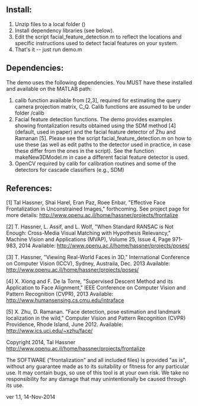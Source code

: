 Install:
--------
  1. Unzip files to a local folder (<frontalization>)
  2. Install dependency libraries (see below). 
  3. Edit the script facial_feature_detection.m to reflect the locations and specific instructions used to detect facial features on your system. 
  4. That's it -- just run demo.m


Dependencies: 
-------------
  The demo uses the following dependencies. You MUST have these installed and
  available on the MATLAB path:
  1. calib function available from [2,3], required for estimating the query
      camera projection matrix, C_Q. Calib functions are assumed to be
      under folder <frontalization>/calib
  2. Facial feature detection functions. The demo provides examples
      showing frontalization results obtained using the SDM method [4] (default, used in paper) 
      and the facial feature detector of Zhu and Ramanan [5]. Please see
      the script facial_feature_detection.m on how to use these (as well as 
      edit paths to the detector used in practice, in case these differ from 
      the ones in the script). See the function makeNew3DModel.m in case
      a different facial feature detector is used.
  3. OpenCV required by calib for calibration routines and some of the
      detectors for cascade classifiers (e.g., SDM)


 References:
------------
  [1] Tal Hassner, Shai Harel, Eran Paz, Roee Enbar, "Effective Face
  Frontalization in Unconstrained Images," forthcoming. 
  See project page for more details: 
  http://www.openu.ac.il/home/hassner/projects/frontalize

  [2] T. Hassner, L. Assif, and L. Wolf, "When Standard RANSAC is Not Enough: Cross-Media 
  Visual Matching with Hypothesis Relevancy," Machine Vision and Applications (MVAP), 
  Volume 25, Issue 4, Page 971-983, 2014 
  Available: http://www.openu.ac.il/home/hassner/projects/poses/

  [3] T. Hassner, "Viewing Real-World Faces in 3D," International Conference on Computer Vision (ICCV), 
  Sydney, Austraila, Dec. 2013
  Available: http://www.openu.ac.il/home/hassner/projects/poses/

  [4] X. Xiong and F. De la Torre, "Supervised Descent Method and its Application to Face
  Alignment," IEEE Conference on Computer Vision and Pattern Recognition (CVPR), 2013
  Available: http://www.humansensing.cs.cmu.edu/intraface

  [5] X. Zhu, D. Ramanan. "Face detection, pose estimation and landmark localization in the wild," 
  Computer Vision and Pattern Recognition (CVPR) Providence, Rhode Island, June 2012. 
  Available: http://www.ics.uci.edu/~xzhu/face/





Copyright 2014, Tal Hassner
http://www.openu.ac.il/home/hassner/projects/frontalize

The SOFTWARE ("frontalization" and all included files) is provided "as is", without any
guarantee made as to its suitability or fitness for any particular use.
It may contain bugs, so use of this tool is at your own risk.
We take no responsibility for any damage that may unintentionally be caused
through its use.

ver 1.1, 14-Nov-2014
